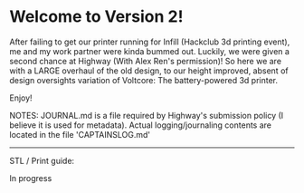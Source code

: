 # Welcome to Version 2!

After failing to get our printer running for Infill (Hackclub 3d printing event), me and my work partner were kinda bummed out.
Luckily, we were given a second chance at Highway (With Alex Ren's permission)! So here we are with a LARGE overhaul of the old design, to our height improved, absent of design
oversights variation of Voltcore: The battery-powered 3d printer.

Enjoy!

NOTES: JOURNAL.md is a file required by Highway's submission policy (I believe it is used for metadata). Actual logging/journaling contents are located in the file 'CAPTAINSLOG.md'

---

STL / Print guide:

In progress
